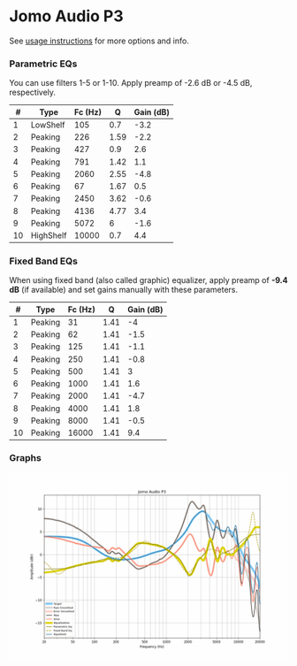 # Jomo Audio P3
See [usage instructions](https://github.com/jaakkopasanen/AutoEq#usage) for more options and info.

### Parametric EQs
You can use filters 1-5 or 1-10. Apply preamp of -2.6 dB or -4.5 dB, respectively.

|   # | Type      |   Fc (Hz) |    Q |   Gain (dB) |
|-----|-----------|-----------|------|-------------|
|   1 | LowShelf  |       105 | 0.7  |        -3.2 |
|   2 | Peaking   |       226 | 1.59 |        -2.2 |
|   3 | Peaking   |       427 | 0.9  |         2.6 |
|   4 | Peaking   |       791 | 1.42 |         1.1 |
|   5 | Peaking   |      2060 | 2.55 |        -4.8 |
|   6 | Peaking   |        67 | 1.67 |         0.5 |
|   7 | Peaking   |      2450 | 3.62 |        -0.6 |
|   8 | Peaking   |      4136 | 4.77 |         3.4 |
|   9 | Peaking   |      5072 | 6    |        -1.6 |
|  10 | HighShelf |     10000 | 0.7  |         4.4 |

### Fixed Band EQs
When using fixed band (also called graphic) equalizer, apply preamp of **-9.4 dB** (if available) and set gains manually with these parameters.

|   # | Type    |   Fc (Hz) |    Q |   Gain (dB) |
|-----|---------|-----------|------|-------------|
|   1 | Peaking |        31 | 1.41 |        -4   |
|   2 | Peaking |        62 | 1.41 |        -1.5 |
|   3 | Peaking |       125 | 1.41 |        -1.1 |
|   4 | Peaking |       250 | 1.41 |        -0.8 |
|   5 | Peaking |       500 | 1.41 |         3   |
|   6 | Peaking |      1000 | 1.41 |         1.6 |
|   7 | Peaking |      2000 | 1.41 |        -4.7 |
|   8 | Peaking |      4000 | 1.41 |         1.8 |
|   9 | Peaking |      8000 | 1.41 |        -0.5 |
|  10 | Peaking |     16000 | 1.41 |         9.4 |

### Graphs
![](./Jomo%20Audio%20P3.png)
